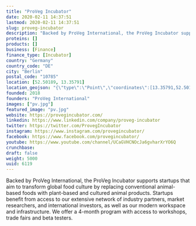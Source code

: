 ```yaml
---
title: "ProVeg Incubator"
date: 2020-02-11 14:37:51
lastmod: 2020-02-11 14:37:51
slug: proveg-incubator
description: "Backed by ProVeg International, the ProVeg Incubator supports startups that aim to transform global food culture by replacing conventional animal-based foods with plant-based and cultured animal products. Startups benefit from access to our extensive network of industry partners, market researchers, and international investors, as well as our modern workspace and infrastructure. We offer a 4-month program with access to workshops, trade fairs and beta testers."
proteins: []
products: []
business: [Finance]
finance_type: [Incubator]
country: "Germany"
country_code: "DE"
city: "Berlin"
postal_code: "10785"
location: [52.50189, 13.35791]
location_geojson: "{\"type\":\"Point\",\"coordinates\":[13.35791,52.50189]}"
founded: 2018
founders: "ProVeg International"
images: ["pv.jpg"]
featured_image: "pv.jpg"
website: https://provegincubator.com/
linkedin: https://www.linkedin.com/company/proveg-incubator
twitter: https://twitter.com/ProvegIncubator
instagram: https://www.instagram.com/provegincubator/
facebook: https://www.facebook.com/provegincubator/
youtube: https://www.youtube.com/channel/UCaGVHCNOcJa6gvharXrYO6Q
crunchbase: 
draft: false
weight: 5000
uuid: 6119
---
```

Backed by ProVeg International, the ProVeg Incubator supports startups that aim to transform global food culture by replacing conventional animal-based foods with plant-based and cultured animal products. Startups benefit from access to our extensive network of industry partners, market researchers, and international investors, as well as our modern workspace and infrastructure. We offer a 4-month program with access to workshops, trade fairs and beta testers.
